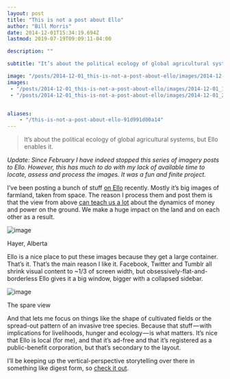 ```yaml
---
layout: post
title: "This is not a post about Ello"
author: "Bill Morris"
date: 2014-12-01T15:34:19.694Z
lastmod: 2019-07-19T09:09:11-04:00

description: ""

subtitle: "It’s about the political ecology of global agricultural systems, but Ello enables it."

image: "/posts/2014-12-01_this-is-not-a-post-about-ello/images/2014-12-01_1.png" 
images:
 - "/posts/2014-12-01_this-is-not-a-post-about-ello/images/2014-12-01_1.png" 
 - "/posts/2014-12-01_this-is-not-a-post-about-ello/images/2014-12-01_2.png" 


aliases:
    - "/this-is-not-a-post-about-ello-91d991d00a14"
---
```


> It’s about the political ecology of global agricultural systems, but Ello enables it.

_Update: Since February I have indeed stopped this series of imagery posts to Ello. However, this has much to do with my lack of available time to locate, assess and process the images. It was a fun and finite project._

I’ve been posting a bunch of stuff [on Ello](https://ello.co/vtcraghead) recently. Mostly it’s big images of farmland, taken from space. The reason I process them and post them is that the view from above [can teach us a lot](http://en.wikipedia.org/wiki/Political_ecology#Overview) about the dynamics of money and power on the ground. We make a huge impact on the land and on each other as a result.




![image](/assets/img/2014-12-01_1.png)

Hayer, Alberta



Ello is a nice place to put these images because they get a large container. That’s it. That’s the main reason I like it. Facebook, Twitter and Tumblr all shrink visual content to ~1/3 of screen width, but obsessively-flat-and-borderless Ello gives it a big window, bigger with a collapsed sidebar.




![image](/assets/img/2014-12-01_2.png)

The spare view



And that lets me focus on things like the shape of cultivated fields or the spread-out pattern of an invasive tree species. Because that stuff — with implications for livelihoods, hunger and ecology — is what matters. It’s nice that Ello is local (for me), and that it’s ad-free and that it’s registered as a public-benefit corporation, but that’s secondary to the layout.

I’ll be keeping up the vertical-perspective storytelling over there in something like digest form, so [check it out](https://ello.co/vtcraghead).
